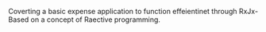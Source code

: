 Coverting a basic expense application to function effeientinet through RxJx- Based on a concept of Raective programming.

